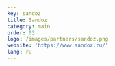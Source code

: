 ```yaml
---
key: sandoz
title: Sandoz
category: main
order: 03
logo: /images/partners/sandoz.png
website: 'https://www.sandoz.ru/'
lang: ru
---
```

